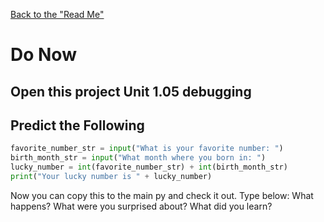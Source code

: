 [Back to the "Read Me"](#README.md)
# Do Now

## Open this project Unit 1.05 debugging

## Predict the Following
```python
favorite_number_str = input("What is your favorite number: ")
birth_month_str = input("What month where you born in: ")
lucky_number = int(favorite_number_str) + int(birth_month_str)
print("Your lucky number is " + lucky_number)
```

Now you can copy this to the main py and check it out. Type below: What happens? What were you surprised about? What did you learn?